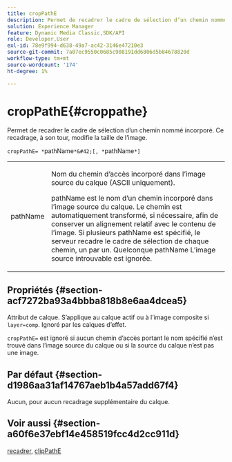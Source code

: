 ```yaml
---
title: cropPathE
description: Permet de recadrer le cadre de sélection d’un chemin nommé incorporé. Ce recadrage, à son tour, modifie la taille de l’image.
solution: Experience Manager
feature: Dynamic Media Classic,SDK/API
role: Developer,User
exl-id: 78e9f994-d638-49a7-ac42-3146e47210e3
source-git-commit: 7a07ec9550c0685c908191dd6806d5b84678820d
workflow-type: tm+mt
source-wordcount: '174'
ht-degree: 1%

---
```


# cropPathE{#croppathe}

Permet de recadrer le cadre de sélection d’un chemin nommé incorporé. Ce recadrage, à son tour, modifie la taille de l’image.

`cropPathE= *`pathName`*&#42;[, *`pathName`*]`

<table id="table_598304852E844456AB3AC9FF1F178B71"> 
 <tbody> 
  <tr> 
   <td colname="col1"> <p><span class="codeph"><span class="varname"> pathName</span></span> </p> </td> 
   <td colname="col2"> <p>Nom du chemin d’accès incorporé dans l’image source du calque (ASCII uniquement). </p> <p> <span class="codeph"><span class="varname"> pathName</span></span> est le nom d’un chemin incorporé dans l’image source du calque. Le chemin est automatiquement transformé, si nécessaire, afin de conserver un alignement relatif avec le contenu de l’image. Si plusieurs <span class="codeph"><span class="varname"> pathName</span></span> est spécifié, le serveur recadre le cadre de sélection de chaque chemin, un par un. Quelconque <span class="codeph"><span class="varname"> pathName</span></span> L’image source introuvable est ignorée. </p> </td> 
  </tr> 
 </tbody> 
</table>

## Propriétés {#section-acf7272ba93a4bbba818b8e6aa4dcea5}

Attribut de calque. S’applique au calque actif ou à l’image composite si `layer=comp`. Ignoré par les calques d’effet.

`cropPathE=` est ignoré si aucun chemin d’accès portant le nom spécifié n’est trouvé dans l’image source du calque ou si la source du calque n’est pas une image.

## Par défaut {#section-d1986aa31af14767aeb1b4a57add67f4}

Aucun, pour aucun recadrage supplémentaire du calque.

## Voir aussi {#section-a60f6e37ebf14e458519fcc4d2cc911d}

[recadrer](../../../../../is-api/http-ref/image-serving-api-ref/c-http-protocol-reference/c-command-reference/r-crop.md#reference-6fd0f6399966446ab4425ce050572eab), [clipPathE](../../../../../is-api/http-ref/image-serving-api-ref/c-http-protocol-reference/c-command-reference/r-clippath.md#reference-8139b1b52dc54749b51b109521ddf83d)
